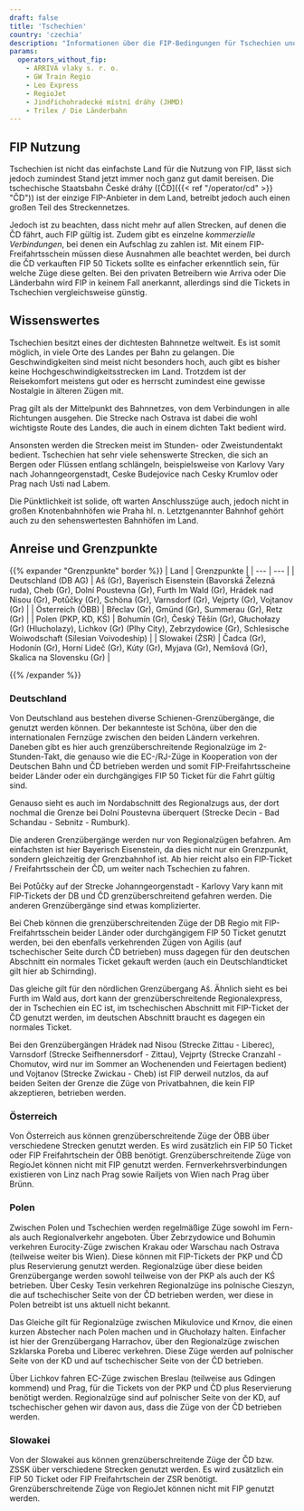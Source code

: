 ```yaml
---
draft: false
title: 'Tschechien'
country: 'czechia'
description: "Informationen über die FIP-Bedingungen für Tschechien und für welche Betreiber Vergünstigungen genutzt werden können."
params:
  operators_without_fip:
    - ARRIVA vlaky s. r. o.
    - GW Train Regio
    - Leo Express
    - RegioJet
    - Jindřichohradecké místní dráhy (JHMD)
    - Trilex / Die Länderbahn
---
```


## FIP Nutzung

Tschechien ist nicht das einfachste Land für die Nutzung von FIP, lässt sich jedoch zumindest Stand jetzt immer noch ganz gut damit bereisen. Die tschechische Staatsbahn České dráhy ([ČD]({{< ref "/operator/cd" >}} "ČD")) ist der einzige FIP-Anbieter in dem Land, betreibt jedoch auch einen großen Teil des Streckennetzes.

Jedoch ist zu beachten, dass nicht mehr auf allen Strecken, auf denen die ČD fährt, auch FIP gültig ist. Zudem gibt es einzelne _kommerzielle Verbindungen_, bei denen ein Aufschlag zu zahlen ist. Mit einem FIP-Freifahrtsschein müssen diese Ausnahmen alle beachtet werden, bei durch die ČD verkauften FIP 50 Tickets sollte es einfacher erkenntlich sein, für welche Züge diese gelten. Bei den privaten Betreibern wie Arriva oder Die Länderbahn wird FIP in keinem Fall anerkannt, allerdings sind die Tickets in Tschechien vergleichsweise günstig.

## Wissenswertes

Tschechien besitzt eines der dichtesten Bahnnetze weltweit. Es ist somit möglich, in viele Orte des Landes per Bahn zu gelangen. Die Geschwindigkeiten sind meist nicht besonders hoch, auch gibt es bisher keine Hochgeschwindigkeitsstrecken im Land. Trotzdem ist der Reisekomfort meistens gut oder es herrscht zumindest eine gewisse Nostalgie in älteren Zügen mit.

Prag gilt als der Mittelpunkt des Bahnnetzes, von dem Verbindungen in alle Richtungen ausgehen. Die Strecke nach Ostrava ist dabei die wohl wichtigste Route des Landes, die auch in einem dichten Takt bedient wird.

Ansonsten werden die Strecken meist im Stunden- oder Zweistundentakt bedient. Tschechien hat sehr viele sehenswerte Strecken, die sich an Bergen oder Flüssen entlang schlängeln, beispielsweise von Karlovy Vary nach Johanngeorgenstadt, Ceske Budejovice nach Cesky Krumlov oder Prag nach Usti nad Labem.

Die Pünktlichkeit ist solide, oft warten Anschlusszüge auch, jedoch nicht in großen Knotenbahnhöfen wie Praha hl. n. Letztgenannter Bahnhof gehört auch zu den sehenswertesten Bahnhöfen im Land.

## Anreise und Grenzpunkte

{{% expander "Grenzpunkte" border %}}
| Land | Grenzpunkte |
| --- | --- |
| Deutschland (DB AG) | Aš (Gr), Bayerisch Eisenstein (Bavorská Železná ruda), Cheb (Gr), Dolní Poustevna (Gr), Furth Im Wald (Gr), Hrádek nad Nisou (Gr), Potůčky (Gr), Schöna (Gr), Varnsdorf (Gr), Vejprty (Gr), Vojtanov (Gr) |
| Österreich (ÖBB) | Břeclav (Gr), Gmünd (Gr), Summerau (Gr), Retz (Gr) |
| Polen (PKP, KD, KŚ) | Bohumín (Gr), Český Těšín (Gr), Głuchołazy (Gr) (Hlucholazy), Lichkov (Gr) (Plhy City), Zebrzydowice (Gr), Schlesische Woiwodschaft (Silesian Voivodeship) |
| Slowakei (ŽSR) | Čadca (Gr), Hodonín (Gr), Horní Lideč (Gr), Kúty (Gr), Myjava (Gr), Nemšová (Gr), Skalica na Slovensku (Gr) |

{{% /expander %}}

### Deutschland
Von Deutschland aus bestehen diverse Schienen-Grenzübergänge, die genutzt werden können. Der bekannteste ist Schöna, über den die internationalen Fernzüge zwischen den beiden Ländern verkehren. Daneben gibt es hier auch grenzüberschreitende Regionalzüge im 2-Stunden-Takt, die genauso wie die EC-/RJ-Züge in Kooperation von der Deutschen Bahn und ČD betrieben werden und somit FIP-Freifahrtsscheine beider Länder oder ein durchgängiges FIP 50 Ticket für die Fahrt gültig sind.

Genauso sieht es auch im Nordabschnitt des Regionalzugs aus, der dort nochmal die Grenze bei Dolní Poustevna überquert (Strecke Decin - Bad Schandau - Sebnitz - Rumburk).

Die anderen Grenzübergänge werden nur von Regionalzügen befahren. Am einfachsten ist hier Bayerisch Eisenstein, da dies nicht nur ein Grenzpunkt, sondern gleichzeitig der Grenzbahnhof ist. Ab hier reicht also ein FIP-Ticket / Freifahrtsschein der ČD, um weiter nach Tschechien zu fahren.

Bei Potůčky auf der Strecke Johanngeorgenstadt - Karlovy Vary kann mit FIP-Tickets der DB und ČD grenzüberschreitend gefahren werden. Die anderen Grenzübergänge sind etwas komplizierter.

Bei Cheb können die grenzüberschreitenden Züge der DB Regio mit FIP-Freifahrtsschein beider Länder oder durchgängigem FIP 50 Ticket genutzt werden, bei den ebenfalls verkehrenden Zügen von Agilis (auf tschechischer Seite durch ČD betrieben) muss dagegen für den deutschen Abschnitt ein normales Ticket gekauft werden (auch ein Deutschlandticket gilt hier ab Schirnding).

Das gleiche gilt für den nördlichen Grenzübergang Aš. Ähnlich sieht es bei Furth im Wald aus, dort kann der grenzüberschreitende Regionalexpress, der in Tschechien ein EC ist, im tschechischen Abschnitt mit FIP-Ticket der ČD genutzt werden, im deutschen Abschnitt braucht es dagegen ein normales Ticket.

Bei den Grenzübergängen Hrádek nad Nisou (Strecke Zittau - Liberec), Varnsdorf (Strecke Seifhennersdorf - Zittau), Vejprty (Strecke Cranzahl - Chomutov, wird nur im Sommer an Wochenenden und Feiertagen bedient) und Vojtanov (Strecke Zwickau - Cheb) ist FIP derweil nutzlos, da auf beiden Seiten der Grenze die Züge von Privatbahnen, die kein FIP akzeptieren, betrieben werden.

### Österreich

Von Österreich aus können grenzüberschreitende Züge der ÖBB über verschiedene Strecken genutzt werden. Es wird zusätzlich ein FIP 50 Ticket oder FIP Freifahrtschein der ÖBB benötigt. Grenzüberschreitende Züge von RegioJet können nicht mit FIP genutzt werden. Fernverkehrsverbindungen existieren von Linz nach Prag sowie Railjets von Wien nach Prag über Brünn.

### Polen

Zwischen Polen und Tschechien werden regelmäßige Züge sowohl im Fern- als auch Regionalverkehr angeboten. Über Zebrzydowice und Bohumin verkehren Eurocity-Züge zwischen Krakau oder Warschau nach Ostrava (teilweise weiter bis Wien). Diese können mit FIP-Tickets der PKP und ČD plus Reservierung genutzt werden. Regionalzüge über diese beiden Grenzübergange werden sowohl teilweise von der PKP als auch der KŚ betrieben. Über Cesky Tesin verkehren Regionalzüge ins polnische Cieszyn, die auf tschechischer Seite von der ČD betrieben werden, wer diese in Polen betreibt ist uns aktuell nicht bekannt.

Das Gleiche gilt für Regionalzüge zwischen Mikulovice und Krnov, die einen kurzen Abstecher nach Polen machen und in Głuchołazy halten. Einfacher ist hier der Grenzübergang Harrachov, über den Regionalzüge zwischen Szklarska Poreba und Liberec verkehren. Diese Züge werden auf polnischer Seite von der KD und auf tschechischer Seite von der ČD betrieben.

Über Lichkov fahren EC-Züge zwischen Breslau (teilweise aus Gdingen kommend) und Prag, für die Tickets von der PKP und ČD plus Reservierung benötigt werden. Regionalzüge sind auf polnischer Seite von der KD, auf tschechischer gehen wir davon aus, dass die Züge von der ČD betrieben werden.

### Slowakei

Von der Slowakei aus können grenzüberschreitende Züge der ČD bzw. ZSSK über verschiedene Strecken genutzt werden. Es wird zusätzlich ein FIP 50 Ticket oder FIP Freifahrtschein der ZSR benötigt. Grenzüberschreitende Züge von RegioJet können nicht mit FIP genutzt werden.
